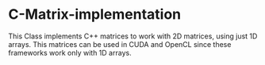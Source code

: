 # C-Matrix-implementation
This Class implements C++ matrices to work with 2D matrices, using just 1D arrays. This matrices can be used in CUDA and OpenCL since these frameworks work only with 1D arrays.
